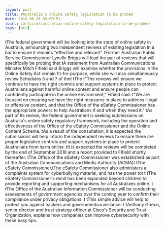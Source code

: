 ```yaml
---
layout: post
title: ?Australia's online safety legislation to be probed
date: 2018-06-26 03:00:51
tourl: /article/australias-online-safety-legislation-to-be-probed/
tags: [act]
---
```

 tThe federal government will be looking into the state of online safety in Australia, announcing two independent reviews of existing legislation in a bid to ensure it remains "effective and relevant". tFormer Australian Public Service Commissioner Lynelle Briggs will lead the pair of reviews that will specifically be probing thet tA statement from Australian Communications Minister Mitch Fifield said Briggs will examine whether the provisions in the Online Safety Act remain fit-for-purpose, while she will also simultaneously review Schedules 5 and 7 of thet tThe t"The reviews will ensure we continue to have the right controls and support systems in place to protect Australians against harmful online content and ensure people can confidently participate in the online environment," Fifield said. t"We are focused on ensuring we have the right measures in place to address illegal or offensive content, and that the Office of the eSafety Commissioner has the appropriate powers to help Australians if and when they need it." tAs part of its review, the federal government is seeking submissions on Australia's online safety regulatory framework, including the operation and effectiveness of the Office of the eSafety Commissioner and the Online Content Scheme. tAs a result of the consultation, it is expected the submissions will help inform the independent reviews to ensure there are proper legislative controls and support systems in place to protect Australians from harm online. tIt is expected the reviews will be completed by the end of September 2018 and a report provided to Fifield shortly thereafter. tThe Office of the eSafety Commissioner was established as part of the Australian Communications and Media Authority (ACMA)t tThe eSafety Commissioner,tThe eSafety Commissioner also administers a complaints system for cyberbullying material, and has the power tot t tThe eSafety Commissioner's remit has been expanded beyond children to provide reporting and supporting mechanisms for all Australians online. t tThe Office of the Australian Information Commissioner will be conducting assessments of government agencies over the coming year to confirm their compliance under privacy obligations. t tThis simple advice will help to protect you against hackers and governmentsurveillance. t tAnthony Grieco, senior director and trust strategy officer at Cisco's Security and Trust Organization, explains how companies can improve cybersecurity with these easy tips.